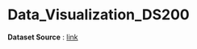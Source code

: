 # Data_Visualization_DS200

**Dataset Source** : [link](https://data.gov.in/resource/sub-divisional-monthly-rainfall-1901-2017)
